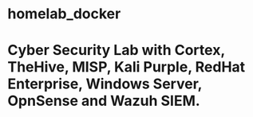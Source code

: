 # homelab_docker

# Cyber Security Lab with Cortex, TheHive, MISP, Kali Purple, RedHat Enterprise, Windows Server, OpnSense and Wazuh SIEM. 
